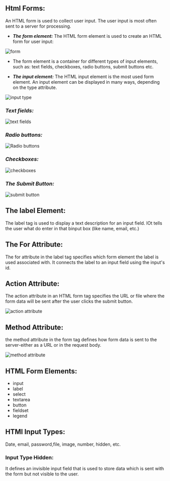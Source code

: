 ## Html Forms:
An HTML form is used to collect user input. The user input is most often sent to a server for processing.
- ***The form element:*** The HTML form element is used to create an HTML form for user input:

![form](https://github.com/user-attachments/assets/d81130e6-b576-4979-be91-3ad1c37581fa)
- The form element is a container for different types of input elements, such as: text fields, checkboxes, radio buttons, submit buttons etc.

- ***The input element:*** The HTML input element is the most used form element. An input element can be displayed in many ways, depending on the type attribute.

![input type](https://github.com/user-attachments/assets/de38dad1-e054-495a-9cd9-ca9a768831e2)

### ***Text fields:***

![text fields](https://github.com/user-attachments/assets/36565062-ae6a-48da-8271-afc569728b8e)

### ***Radio buttons:***

![Radio buttons](https://github.com/user-attachments/assets/ef781ea6-0b08-4853-8bb7-a86bd77b0351)

### ***Checkboxes:***

![checkboxes](https://github.com/user-attachments/assets/e315ec39-a6fb-466d-9566-7c1ac53529dc)

### ***The Submit Button:***

![submit button](https://github.com/user-attachments/assets/8318863b-067f-4ec1-ae5d-d98f12e2b78d)

## The label Element: 
The label tag is used to display a text description for an input field. IOt tells the user what do enter in that binput box (like name, email, etc.)

## The For Attribute:
The for attribute in the label tag specifies which form element the label is used associated with. It connects the label to an input field using the input's id.

## Action Attribute:
The action attribute in an HTML form tag specifies the URL or file where the form data will be sent after the user clicks the submit button.

![action attribute](https://github.com/user-attachments/assets/a12a409d-63b7-47e7-b046-b1bee0432ca9)

## Method Attribute:
the method attribute in the form tag defines how form data is sent to the server-either as a URL or in the request body.

![method attribute](https://github.com/user-attachments/assets/5685da41-2fe4-4c0c-86dc-d36d5ecf34e6)

## HTML Form Elements:
- input
- label
- select
- textarea
- button
- fieldset
- legend

## HTMl Input Types:
Date, email, password,file, image, number, hidden, etc.

### Input Type Hidden:
It defines an invisible input field that is used to store data which is sent with the form but not visible to the user.
